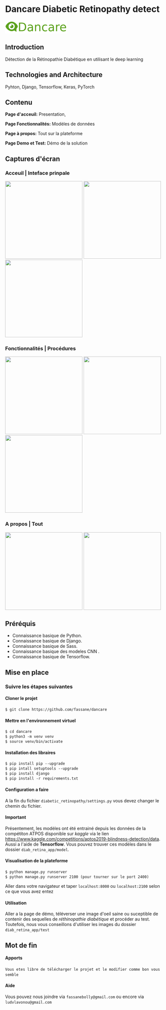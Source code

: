 
# Dancare Diabetic Retinopathy detect
![HeaderImage](github_images/logo.png) 


## Introduction
Détection de la Rétinopathie Diabétique en utilisant le deep learning



## Technologies and Architecture
Pyhton, Django, Tensorflow, Keras, PyTorch


## Contenu

**Page d'acceuil:** Presentation, 

**Page Fonctionnalités:** Modèles de données

**Page à propos:** Tout sur la plateforme

**Page Demo et Test:** Démo de la solution


## Captures d'écran

### Acceuil | Inteface prinpale
<p align = "left" >
  <img width="250" height="250" src="github_images/ ">
  <img width="250" height="250"  src="github_images/ "> 
  <img width="250" height="250" src="github_images/ "> 
</p>

### Fonctionnalités | Procédures
<p align = "left" >
  <img width="250" height="250" src="github_images/ ">
  <img width="250" height="250"  src="github_images/ "> 
  <img width="250" height="250" src="github_images/ "> 
</p>

### A propos | Tout 
<p align = "left" >
  <img width="250" height="250" src="github_images/prechat.jpeg">
  <img width="250" height="250"  src="github_images/chat.jpeg"> 
</p>



## Préréquis

* Connaissance basique de Python.
* Connaissance basique de Django.
* Connaissance basique de Sass.
* Connaissance basique des modeles CNN .
* Connaissance basique de Tensorflow.



## Mise en place

### Suivre les étapes suivantes

#### Cloner le projet
```
$ git clone https://github.com/fassane/dancare
```

#### Mettre en l'environnement virtuel
```
$ cd dancare
$ python3 -m venv venv
$ source venv/bin/activate
```

#### Installation des libraires
```
$ pip install pip --upgrade
$ pip intall setuptools --upgrade
$ pip install django
$ pip install -r requirements.txt
```

#### Configuration a faire

A la fin du fichier `diabetic_retinopathy/settings.py` vous devez changer le
chemin du fichier.


#### Important

Présentement, les modèles ont été entrainé depuis les données de la compétiton
ATPOS disponible sur *kaggle* via le lien https://www.kaggle.com/competitions/aptos2019-blindness-detection/data. Aussi a l'aide de **Tensorflow**. 
Vous pouvez trouver ces modèles dans le dossier `diab_retina_app/model`.


#### Visualisation de la plateforme
```
$ python manage.py runserver
$ python manage.py runserver 2100 (pour tourner sur le port 2400)
```
Aller dans votre navigateur et taper `localhost:8000` ou `localhost:2100` selon
ce que vous avez entez


#### Utilisation

Aller a la page de démo, téléverser une image d'oeil saine ou suceptible de
contenir des sequelles de *réthinopathie diabétique* et procéder au test.
Toutefois, nous vous conseillons d'utiliser les images du dossier 
`diab_retina_app/test`



## Mot de fin

#### Apports
`Vous etes libre de télécharger le projet et le modifier comme bon vous semble`

#### Aide
Vous pouvez nous joindre via `fassanebolly@gmail.com` ou encore via
`ludvlavonou@gmail.com`

